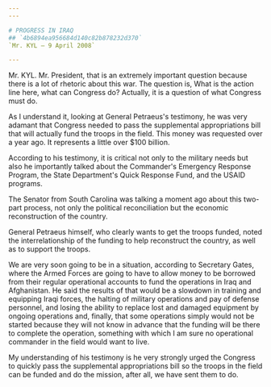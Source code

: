 ```yaml
---
---

# PROGRESS IN IRAQ
## `4b6894ea956684d140c82b878232d370`
`Mr. KYL — 9 April 2008`

---
```



Mr. KYL. Mr. President, that is an extremely important question 
because there is a lot of rhetoric about this war. The question is, 
What is the action line here, what can Congress do? Actually, it is a 
question of what Congress must do.

As I understand it, looking at General Petraeus's testimony, he was 
very adamant that Congress needed to pass the supplemental 
appropriations bill that will actually fund the troops in the field. 
This money was requested over a year ago. It represents a little over 
$100 billion.

According to his testimony, it is critical not only to the military 
needs but also he importantly talked about the Commander's Emergency 
Response Program, the State Department's Quick Response Fund, and the 
USAID programs.

The Senator from South Carolina was talking a moment ago about this 
two-part process, not only the political reconciliation but the 
economic reconstruction of the country.

General Petraeus himself, who clearly wants to get the troops funded, 
noted the interrelationship of the funding to help reconstruct the 
country, as well as to support the troops.

We are very soon going to be in a situation, according to Secretary 
Gates, where the Armed Forces are going to have to allow money to be 
borrowed from their regular operational accounts to fund the operations 
in Iraq and Afghanistan. He said the results of that would be a 
slowdown in training and equipping Iraqi forces, the halting of 
military operations and pay of defense personnel, and losing the 
ability to replace lost and damaged equipment by ongoing operations 
and, finally, that some operations simply would not be started because 
they will not know in advance that the funding will be there to 
complete the operation, something with which I am sure no operational 
commander in the field would want to live.

My understanding of his testimony is he very strongly urged the 
Congress to quickly pass the supplemental appropriations bill so the 
troops in the field can be funded and do the mission, after all, we 
have sent them to do.